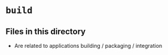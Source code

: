 <!-- File managed by repo-as-code, do not edit manually! -->
# `build`

## Files in this directory

- Are related to applications building / packaging / integration
